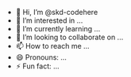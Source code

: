 - 👋 Hi, I’m @skd-codehere
- 👀 I’m interested in ...
- 🌱 I’m currently learning ...
- 💞️ I’m looking to collaborate on ...
- 📫 How to reach me ...
- 😄 Pronouns: ...
- ⚡ Fun fact: ...

<!---
skd-codehere/skd-codehere is a ✨ special ✨ repository because its `README.md` (this file) appears on your GitHub profile.
You can click the Preview link to take a look at your changes.
--->
